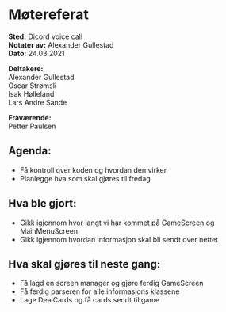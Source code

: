 # Møtereferat

__Sted:__ Dicord voice call  
__Notater av:__ Alexander Gullestad  
__Dato:__ 24.03.2021

__Deltakere:__  
Alexander Gullestad  
Oscar Strømsli  
Isak Hølleland  
Lars Andre Sande  


__Fraværende:__  
Petter Paulsen

## Agenda:
- Få kontroll over koden og hvordan den virker
- Planlegge hva som skal gjøres til fredag


## Hva ble gjort:
- Gikk igjennom hvor langt vi har kommet på GameScreen og MainMenuScreen
- Gikk igjennom hvordan informasjon skal bli sendt over nettet

## Hva skal gjøres til neste gang:
- Få lagd en screen manager og gjøre ferdig GameScreen
- Få ferdig parseren for alle informasjons klassene
- Lage DealCards og få cards sendt til game

